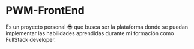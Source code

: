 # PWM-FrontEnd
Es un proyecto personal 😎 que busca ser la plataforma donde se puedan implementar las habilidades aprendidas durante mi formación como FullStack developer.
